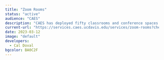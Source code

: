 ```yaml
---
title: "Zoom Rooms"
status: "active"
audience: "CAES"
description: "CAES has deployed fifty classrooms and conference spaces with facilities for hybrid learning and remote collaboration. Each room is equipped with a DTEN system consisting of two large touchscreens configured as part of an all-in-one Zoom Room solution with built-in microphones, cameras, and speakers able to cover the entire room as well as a feature-rich digital whiteboard."
current-url: "https://services.caes.ucdavis.edu/services/zoom-rooms?check_logged_in=1"
date: 2023-03-12
image: "default"
developers:
  - Cal Doval
bgcolor: BA0C2F
---
```


